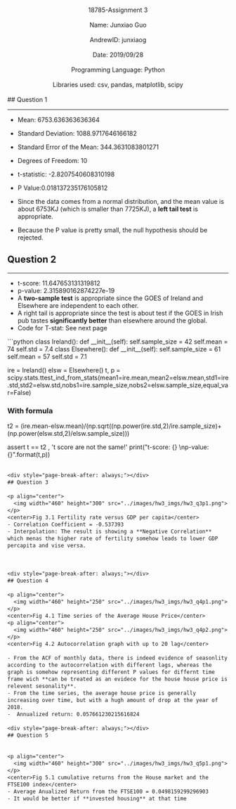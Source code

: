 </br></br></br></br></br></br></br></br>
<center>18785-Assignment 3</center></br>
<center>Name: Junxiao Guo</center></br>
<center>AndrewID: junxiaog</center></br>
<center>Date: 2019/09/28</center></br>
<center>Programming Language: Python</center></br>
<center>Libraries used: csv, pandas, matplotlib, scipy</center></br>
<div style="page-break-after: always;"></div>
## Question 1

---

- Mean: 6753.636363636364

- Standard Deviation: 1088.9717646166182

- Standard Error of the Mean: 344.3631083801271

- Degrees of Freedom: 10  

- t-statistic: -2.8207540608310198 

- P Value:0.018137235176105812  

- Since the data comes from a normal distribution, and the mean value is about 6753KJ (which is smaller than 7725KJ), a **left tail test** is appropriate.
- Because the P value is pretty small, the null hypothesis should be rejected.


## Question 2

---

- t-score: 11.647653131319812 
- p-value: 2.315890162874227e-19
- A **two-sample test** is appropriate since  the GOES of Ireland and Elsewhere are independent to each other.
- A right tail is appropriate since the test is about test if the GOES in Irish pub tastes **significantly better** than elsewhere around the global.
- Code for T-stat: See next page

<div style="page-break-after: always;"></div>
```python
class Ireland():
    def __init__(self):
        self.sample_size = 42
        self.mean = 74
        self.std = 7.4
class Elsewhere():
    def __init__(self):
        self.sample_size = 61
        self.mean = 57
        self.std = 7.1
        
ire = Ireland()
elsw = Elsewhere()
t, p = scipy.stats.ttest_ind_from_stats(mean1=ire.mean,mean2=elsw.mean,std1=ire.std,std2=elsw.std,nobs1=ire.sample_size,nobs2=elsw.sample_size,equal_var=False)
### With formula
t2 = (ire.mean-elsw.mean)/(np.sqrt((np.power(ire.std,2)/ire.sample_size)+(np.power(elsw.std,2)/elsw.sample_size)))

assert t == t2 , 't score are not the same!'
print("t-score: {} \np-value: {}".format(t,p))
```

<div style="page-break-after: always;"></div>
## Question 3

<p align="center">
  <img width="460" height="300" src="../images/hw3_imgs/hw3_q3p1.png">
</p>
<center>Fig 3.1 Fertility rate versus GDP per capita</center>
- Correlation Coefficient = -0.537393
- Interpolation: The result is showing a **Negative Correlation** which menas the higher rate of fertility somehow leads to lower GDP percapita and vise versa.



<div style="page-break-after: always;"></div>
## Question 4

<p align="center">
  <img width="460" height="250" src="../images/hw3_imgs/hw3_q4p1.png">
</p>
<center>Fig 4.1 Time series of the Average House Price</center>
<p align="center">
  <img width="460" height="250" src="../images/hw3_imgs/hw3_q4p2.png">
</p>
<center>Fig 4.2 Autocorrelation graph with up to 20 lag</center>

- From the ACF of monthly data, there is indeed evidence of seasonlity according to the autocorrelation with different lags, whereas the graph is somehow representing different P values for differnt time frame wich **can be treated as an evidece for the house house price is relevent sesonality**.
- From the time series, the average house price is generally increasing over time, but with a hugh amount of drop at the year of 2018.
-  Annualized return: 0.057661230215616824

<div style="page-break-after: always;"></div>
## Question 5


<p align="center">
  <img width="460" height="300" src="../images/hw3_imgs/hw3_q5p1.png">
</p>
<center>Fig 5.1 cumulative returns from the House market and the FTSE100 index</center>
- Average Anualized Return from the FTSE100 = 0.0498159299296903
- It would be better if **invested housing** at that time